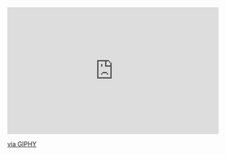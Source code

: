 <iframe src="https://giphy.com/embed/10xp3IDPPOG1OM" width="480" height="288" style="" frameBorder="0" class="giphy-embed" allowFullScreen></iframe><p><a href="https://giphy.com/gifs/other-metal-astronaut-10xp3IDPPOG1OM">via GIPHY</a></p>
<!--
**Jskight/Jskight** is a ✨ _special_ ✨ repository because its `README.md` (this file) appears on your GitHub profile.

Here are some ideas to get you started:

- 🔭 I’m currently working on ...
- 🌱 I’m currently learning ...
- 👯 I’m looking to collaborate on ...
- 🤔 I’m looking for help with ...
- 💬 Ask me about ...
- 📫 How to reach me: ...
- 😄 Pronouns: ...
- ⚡ Fun fact: ...
-->
